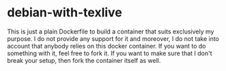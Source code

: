 # debian-with-texlive

This is just a plain Dockerfile to build a container that suits exclusively my purpose. I do not provide any support for it and moreover, I do not take into account
that anybody relies on this docker container. If you want to do something with it, feel free to fork it. If you want to make sure that I don't break your setup,
then fork the container itself as well.
